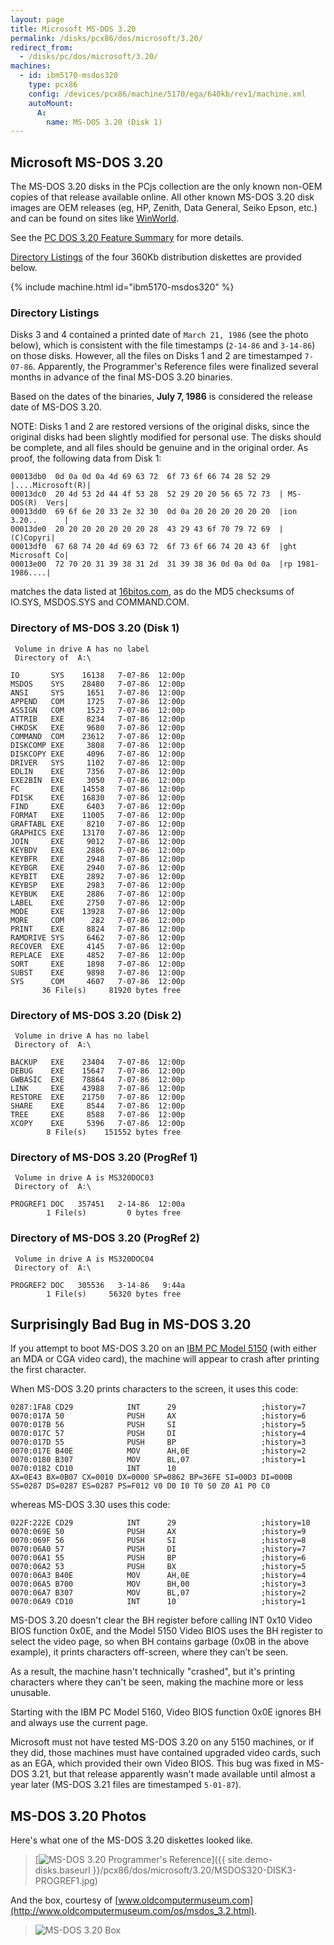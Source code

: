 ```yaml
---
layout: page
title: Microsoft MS-DOS 3.20
permalink: /disks/pcx86/dos/microsoft/3.20/
redirect_from:
  - /disks/pc/dos/microsoft/3.20/
machines:
  - id: ibm5170-msdos320
    type: pcx86
    config: /devices/pcx86/machine/5170/ega/640kb/rev1/machine.xml
    autoMount:
      A:
        name: MS-DOS 3.20 (Disk 1)
---
```


Microsoft MS-DOS 3.20
---------------------

The MS-DOS 3.20 disks in the PCjs collection are the only known non-OEM copies of that release
available online.  All other known MS-DOS 3.20 disk images are OEM releases (eg, HP, Zenith, Data General,
Seiko Epson, etc.) and can be found on sites like [WinWorld](https://winworldpc.com/product/ms-dos/320).

See the [PC DOS 3.20 Feature Summary](/disks/pcx86/dos/ibm/3.20/#feature-summary) for more details.

[Directory Listings](#directory-listings) of the four 360Kb distribution diskettes are provided below.

{% include machine.html id="ibm5170-msdos320" %}

### Directory Listings

Disks 3 and 4 contained a printed date of `March 21, 1986` (see the photo below), which is consistent with
the file timestamps (`2-14-86` and `3-14-86`) on those disks.  However, all the files on Disks 1 and 2 are
timestamped `7-07-86`.  Apparently, the Programmer's Reference files were finalized several months in advance
of the final MS-DOS 3.20 binaries.

Based on the dates of the binaries, **July 7, 1986** is considered the release date of MS-DOS 3.20.

NOTE: Disks 1 and 2 are restored versions of the original disks, since the original disks had been slightly
modified for personal use.  The disks should be complete, and all files should be genuine and in the original
order.  As proof, the following data from Disk 1:

	00013db0  0d 0a 0d 0a 4d 69 63 72  6f 73 6f 66 74 28 52 29  |....Microsoft(R)|
	00013dc0  20 4d 53 2d 44 4f 53 28  52 29 20 20 56 65 72 73  | MS-DOS(R)  Vers|
	00013dd0  69 6f 6e 20 33 2e 32 30  0d 0a 20 20 20 20 20 20  |ion 3.20..      |
	00013de0  20 20 20 20 20 20 20 28  43 29 43 6f 70 79 72 69  |       (C)Copyri|
	00013df0  67 68 74 20 4d 69 63 72  6f 73 6f 66 74 20 43 6f  |ght Microsoft Co|
	00013e00  72 70 20 31 39 38 31 2d  31 39 38 36 0d 0a 0d 0a  |rp 1981-1986....|

matches the data listed at [16bitos.com](http://16bitos.com/320ms.htm), as do the MD5 checksums of IO.SYS,
MSDOS.SYS and COMMAND.COM.

### Directory of MS-DOS 3.20 (Disk 1)

	 Volume in drive A has no label
	 Directory of  A:\
	
	IO       SYS    16138   7-07-86  12:00p
	MSDOS    SYS    28480   7-07-86  12:00p
	ANSI     SYS     1651   7-07-86  12:00p
	APPEND   COM     1725   7-07-86  12:00p
	ASSIGN   COM     1523   7-07-86  12:00p
	ATTRIB   EXE     8234   7-07-86  12:00p
	CHKDSK   EXE     9680   7-07-86  12:00p
	COMMAND  COM    23612   7-07-86  12:00p
	DISKCOMP EXE     3808   7-07-86  12:00p
	DISKCOPY EXE     4096   7-07-86  12:00p
	DRIVER   SYS     1102   7-07-86  12:00p
	EDLIN    EXE     7356   7-07-86  12:00p
	EXE2BIN  EXE     3050   7-07-86  12:00p
	FC       EXE    14558   7-07-86  12:00p
	FDISK    EXE    16830   7-07-86  12:00p
	FIND     EXE     6403   7-07-86  12:00p
	FORMAT   EXE    11005   7-07-86  12:00p
	GRAFTABL EXE     8210   7-07-86  12:00p
	GRAPHICS EXE    13170   7-07-86  12:00p
	JOIN     EXE     9012   7-07-86  12:00p
	KEYBDV   EXE     2886   7-07-86  12:00p
	KEYBFR   EXE     2948   7-07-86  12:00p
	KEYBGR   EXE     2940   7-07-86  12:00p
	KEYBIT   EXE     2892   7-07-86  12:00p
	KEYBSP   EXE     2983   7-07-86  12:00p
	KEYBUK   EXE     2886   7-07-86  12:00p
	LABEL    EXE     2750   7-07-86  12:00p
	MODE     EXE    13928   7-07-86  12:00p
	MORE     COM      282   7-07-86  12:00p
	PRINT    EXE     8824   7-07-86  12:00p
	RAMDRIVE SYS     6462   7-07-86  12:00p
	RECOVER  EXE     4145   7-07-86  12:00p
	REPLACE  EXE     4852   7-07-86  12:00p
	SORT     EXE     1898   7-07-86  12:00p
	SUBST    EXE     9898   7-07-86  12:00p
	SYS      COM     4607   7-07-86  12:00p
	       36 File(s)     81920 bytes free

### Directory of MS-DOS 3.20 (Disk 2)

	 Volume in drive A has no label
	 Directory of  A:\
	
	BACKUP   EXE    23404   7-07-86  12:00p
	DEBUG    EXE    15647   7-07-86  12:00p
	GWBASIC  EXE    78864   7-07-86  12:00p
	LINK     EXE    43988   7-07-86  12:00p
	RESTORE  EXE    21750   7-07-86  12:00p
	SHARE    EXE     8544   7-07-86  12:00p
	TREE     EXE     8588   7-07-86  12:00p
	XCOPY    EXE     5396   7-07-86  12:00p
	        8 File(s)    151552 bytes free

### Directory of MS-DOS 3.20 (ProgRef 1)

	 Volume in drive A is MS320DOC03 
	 Directory of  A:\
	
	PROGREF1 DOC   357451   2-14-86  12:00a
	        1 File(s)         0 bytes free

### Directory of MS-DOS 3.20 (ProgRef 2)

	 Volume in drive A is MS320DOC04 
	 Directory of  A:\
	
	PROGREF2 DOC   305536   3-14-86   9:44a
	        1 File(s)     56320 bytes free

Surprisingly Bad Bug in MS-DOS 3.20
-----------------------------------

If you attempt to boot MS-DOS 3.20 on an [IBM PC Model 5150](/devices/pcx86/machine/5150/cga/384kb/debugger/)
(with either an MDA or CGA video card), the machine will appear to crash after printing the first character.

When MS-DOS 3.20 prints characters to the screen, it uses this code:

	0287:1FA8 CD29            INT      29                   ;history=7
	0070:017A 50              PUSH     AX                   ;history=6
	0070:017B 56              PUSH     SI                   ;history=5
	0070:017C 57              PUSH     DI                   ;history=4
	0070:017D 55              PUSH     BP                   ;history=3
	0070:017E B40E            MOV      AH,0E                ;history=2
	0070:0180 B307            MOV      BL,07                ;history=1
	0070:0182 CD10            INT      10
	AX=0E43 BX=0B07 CX=0010 DX=0000 SP=0862 BP=36FE SI=00D3 DI=000B 
	SS=0287 DS=0287 ES=0287 PS=F012 V0 D0 I0 T0 S0 Z0 A1 P0 C0 

whereas MS-DOS 3.30 uses this code:

	022F:222E CD29            INT      29                   ;history=10
	0070:069E 50              PUSH     AX                   ;history=9
	0070:069F 56              PUSH     SI                   ;history=8
	0070:06A0 57              PUSH     DI                   ;history=7
	0070:06A1 55              PUSH     BP                   ;history=6
	0070:06A2 53              PUSH     BX                   ;history=5
	0070:06A3 B40E            MOV      AH,0E                ;history=4
	0070:06A5 B700            MOV      BH,00                ;history=3
	0070:06A7 B307            MOV      BL,07                ;history=2
	0070:06A9 CD10            INT      10                   ;history=1

MS-DOS 3.20 doesn't clear the BH register before calling INT 0x10 Video BIOS function 0x0E, and the Model 5150 Video
BIOS uses the BH register to select the video page, so when BH contains garbage (0x0B in the above example), it prints
characters off-screen, where they can’t be seen.

As a result, the machine hasn't technically "crashed", but it's printing characters where they can't be seen, making
the machine more or less unusable.

Starting with the IBM PC Model 5160, Video BIOS function 0x0E ignores BH and always use the current page.

Microsoft must not have tested MS-DOS 3.20 on any 5150 machines, or if they did, those machines must have contained
upgraded video cards, such as an EGA, which provided their own Video BIOS.  This bug was fixed in MS-DOS 3.21,
but that release apparently wasn't made available until almost a year later (MS-DOS 3.21 files are timestamped
`5-01-87`).

MS-DOS 3.20 Photos
------------------

Here's what one of the MS-DOS 3.20 diskettes looked like.

> [![MS-DOS 3.20 Programmer's Reference](MSDOS320-DISK3-PROGREF1-thumb.jpg)]({{ site.demo-disks.baseurl }}/pcx86/dos/microsoft/3.20/MSDOS320-DISK3-PROGREF1.jpg)

And the box, courtesy of [www.oldcomputermuseum.com](http://www.oldcomputermuseum.com/os/msdos_3.2.html).

> ![MS-DOS 3.20 Box](MSDOS320-BOX.jpg)
